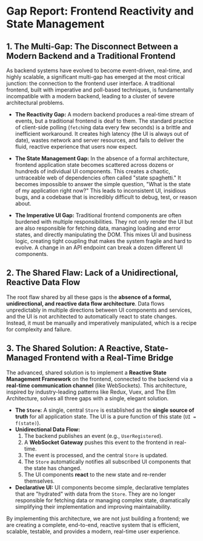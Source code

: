 # Gap Report: Frontend Reactivity and State Management

## 1. The Multi-Gap: The Disconnect Between a Modern Backend and a Traditional Frontend

As backend systems have evolved to become event-driven, real-time, and highly scalable, a significant multi-gap has emerged at the most critical junction: the connection to the frontend user interface. A traditional frontend, built with imperative and poll-based techniques, is fundamentally incompatible with a modern backend, leading to a cluster of severe architectural problems.

- **The Reactivity Gap:** A modern backend produces a real-time stream of events, but a traditional frontend is deaf to them. The standard practice of client-side polling (`fetch`ing data every few seconds) is a brittle and inefficient workaround. It creates high latency (the UI is always out of date), wastes network and server resources, and fails to deliver the fluid, reactive experience that users now expect.

- **The State Management Gap:** In the absence of a formal architecture, frontend application state becomes scattered across dozens or hundreds of individual UI components. This creates a chaotic, untraceable web of dependencies often called "state spaghetti." It becomes impossible to answer the simple question, "What is the state of my application right now?" This leads to inconsistent UI, insidious bugs, and a codebase that is incredibly difficult to debug, test, or reason about.

- **The Imperative UI Gap:** Traditional frontend components are often burdened with multiple responsibilities. They not only render the UI but are also responsible for fetching data, managing loading and error states, and directly manipulating the DOM. This mixes UI and business logic, creating tight coupling that makes the system fragile and hard to evolve. A change in an API endpoint can break a dozen different UI components.

## 2. The Shared Flaw: Lack of a Unidirectional, Reactive Data Flow

The root flaw shared by all these gaps is the **absence of a formal, unidirectional, and reactive data flow architecture**. Data flows unpredictably in multiple directions between UI components and services, and the UI is not architected to automatically react to state changes. Instead, it must be manually and imperatively manipulated, which is a recipe for complexity and failure.

## 3. The Shared Solution: A Reactive, State-Managed Frontend with a Real-Time Bridge

The advanced, shared solution is to implement a **Reactive State Management Framework** on the frontend, connected to the backend via a **real-time communication channel** (like WebSockets). This architecture, inspired by industry-leading patterns like Redux, Vuex, and The Elm Architecture, solves all three gaps with a single, elegant solution.

- **The `Store`:** A single, central `Store` is established as the **single source of truth** for all application state. The UI is a pure function of this state (`UI = f(state)`).
- **Unidirectional Data Flow:**
    1.  The backend publishes an event (e.g., `UserRegistered`).
    2.  A **WebSocket Gateway** pushes this event to the frontend in real-time.
    3.  The event is processed, and the central `Store` is updated.
    4.  The `Store` automatically notifies all subscribed UI components that the state has changed.
    5.  The UI components **react** to the new state and re-render themselves.
- **Declarative UI:** UI components become simple, declarative templates that are "hydrated" with data from the `Store`. They are no longer responsible for fetching data or managing complex state, dramatically simplifying their implementation and improving maintainability.

By implementing this architecture, we are not just building a frontend; we are creating a complete, end-to-end, reactive system that is efficient, scalable, testable, and provides a modern, real-time user experience.
